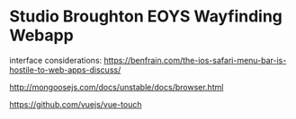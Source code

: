 # Studio Broughton EOYS Wayfinding Webapp

interface considerations:
https://benfrain.com/the-ios-safari-menu-bar-is-hostile-to-web-apps-discuss/


http://mongoosejs.com/docs/unstable/docs/browser.html


https://github.com/vuejs/vue-touch

